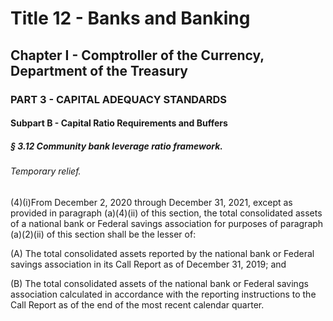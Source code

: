 
# Title 12 - Banks and Banking
## Chapter I - Comptroller of the Currency, Department of the Treasury
### PART 3 - CAPITAL ADEQUACY STANDARDS
#### Subpart B - Capital Ratio Requirements and Buffers
##### § 3.12 Community bank leverage ratio framework.
###### Temporary relief.

(4)(i)From December 2, 2020 through December 31, 2021, except as provided in paragraph (a)(4)(ii) of this section, the total consolidated assets of a national bank or Federal savings association for purposes of paragraph (a)(2)(ii) of this section shall be the lesser of:

(A) The total consolidated assets reported by the national bank or Federal savings association in its Call Report as of December 31, 2019; and

(B) The total consolidated assets of the national bank or Federal savings association calculated in accordance with the reporting instructions to the Call Report as of the end of the most recent calendar quarter.
